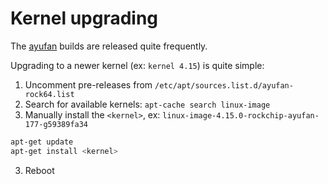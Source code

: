 # Kernel upgrading

The [ayufan](https://github.com/ayufan-rock64/linux-build/releases) builds are released quite frequently.

Upgrading to a newer kernel (ex: `kernel 4.15`) is quite simple:

  1. Uncomment pre-releases from `/etc/apt/sources.list.d/ayufan-rock64.list `
  2. Search for available kernels: `apt-cache search linux-image`
  3. Manually install the `<kernel>`, ex: `linux-image-4.15.0-rockchip-ayufan-177-g59389fa34`

```bash
apt-get update
apt-get install <kernel>
```

  3. Reboot
